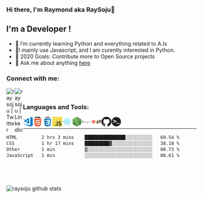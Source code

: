 ### Hi there, I'm Raymond aka RaySoju👋

## I'm a Developer !

- 🌱 I’m currently learning Python and everything related to A.Is
- 📝I mainly use Javascript, and I am curently interested in Python.
- 🥅 2020 Goals: Contribute more to Open Source projects
- 💬 Ask me about anything [here][githubIssue]

### Connect with me:

[<img align="left" alt="raysoju | Twitter" width="22px" src="https://cdn.jsdelivr.net/npm/simple-icons@v3/icons/twitter.svg" />][twitter]
[<img align="left" alt="raysoju | LinkedIn" width="22px" src="https://cdn.jsdelivr.net/npm/simple-icons@v3/icons/linkedin.svg" />][linkedin]

<br>

### Languages and Tools:

<img align="left" alt="Visual Studio Code" width="26px" src="https://raw.githubusercontent.com/github/explore/80688e429a7d4ef2fca1e82350fe8e3517d3494d/topics/visual-studio-code/visual-studio-code.png" />
<img align="left" alt="HTML5" width="26px" src="https://raw.githubusercontent.com/github/explore/80688e429a7d4ef2fca1e82350fe8e3517d3494d/topics/html/html.png" />
<img align="left" alt="CSS3" width="26px" src="https://raw.githubusercontent.com/github/explore/80688e429a7d4ef2fca1e82350fe8e3517d3494d/topics/css/css.png" />
<img align="left" alt="JavaScript" width="26px" src="https://raw.githubusercontent.com/github/explore/80688e429a7d4ef2fca1e82350fe8e3517d3494d/topics/javascript/javascript.png" />
<img align="left" alt="React" width="26px" src="https://raw.githubusercontent.com/github/explore/80688e429a7d4ef2fca1e82350fe8e3517d3494d/topics/react/react.png" />
<img align="left" alt="Node.js" width="26px" src="https://raw.githubusercontent.com/github/explore/80688e429a7d4ef2fca1e82350fe8e3517d3494d/topics/nodejs/nodejs.png" />
<img align="left" alt="MongoDB" width="26px" src="https://raw.githubusercontent.com/github/explore/80688e429a7d4ef2fca1e82350fe8e3517d3494d/topics/mongodb/mongodb.png" />
<img align="left" alt="Git" width="26px" src="https://raw.githubusercontent.com/github/explore/80688e429a7d4ef2fca1e82350fe8e3517d3494d/topics/git/git.png" />
<img align="left" alt="GitHub" width="26px" src="https://raw.githubusercontent.com/github/explore/78df643247d429f6cc873026c0622819ad797942/topics/github/github.png" />
<img align="left" alt="Terminal" width="26px" src="https://raw.githubusercontent.com/github/explore/80688e429a7d4ef2fca1e82350fe8e3517d3494d/topics/terminal/terminal.png" />

<br>

---

<!--START_SECTION:waka-->
```text
HTML         2 hrs 3 mins    ███████████████░░░░░░░░░░   60.54 % 
CSS          1 hr 17 mins    █████████▓░░░░░░░░░░░░░░░   38.10 % 
Other        1 min           ▒░░░░░░░░░░░░░░░░░░░░░░░░   00.73 % 
JavaScript   1 min           ░░░░░░░░░░░░░░░░░░░░░░░░░   00.61 % 
```
<!--END_SECTION:waka-->

## <br>

<img align="left" alt="raysoju github stats" src="https://github-readme-stats.vercel.app/api?username=LimRaymond&show_icons=true&hide_border=true&count_private=true&include_all_commits=true" />

[twitter]: https://twitter.com/raylimho
[linkedin]: https://www.linkedin.com/in/raymond-lim-626b7b136/
[githubIssue]: https://github.com/LimRaymond/LimRaymond/issues
